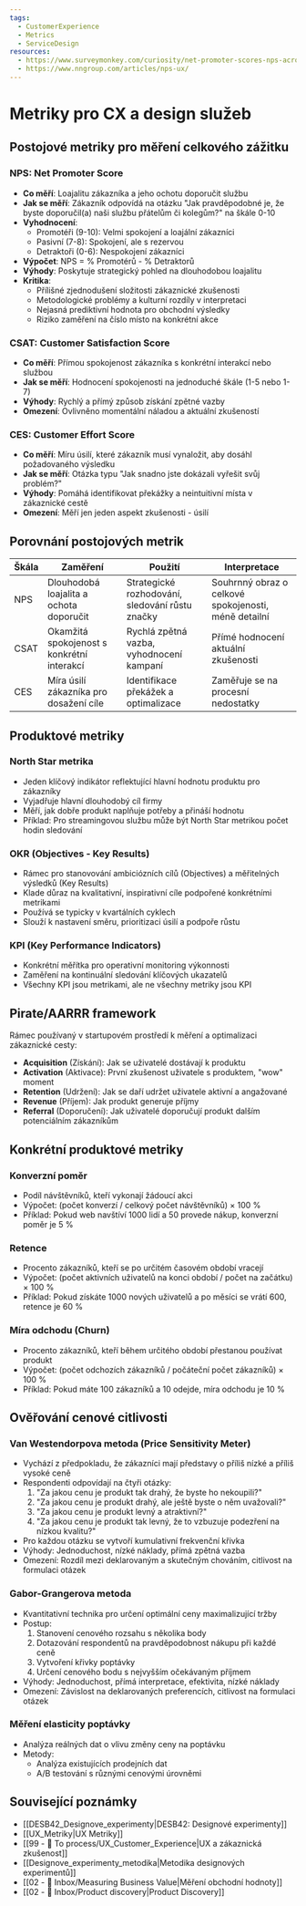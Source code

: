 ```yaml
---
tags:
  - CustomerExperience
  - Metrics
  - ServiceDesign
resources:
  - https://www.surveymonkey.com/curiosity/net-promoter-scores-nps-across-the-world/
  - https://www.nngroup.com/articles/nps-ux/
---
```

# Metriky pro CX a design služeb

## Postojové metriky pro měření celkového zážitku

### NPS: Net Promoter Score
- **Co měří**: Loajalitu zákazníka a jeho ochotu doporučit službu
- **Jak se měří**: Zákazník odpovídá na otázku "Jak pravděpodobné je, že byste doporučil(a) naši službu přátelům či kolegům?" na škále 0-10
- **Vyhodnocení**:
  - Promotéři (9-10): Velmi spokojení a loajální zákazníci
  - Pasivní (7-8): Spokojení, ale s rezervou
  - Detraktoři (0-6): Nespokojení zákazníci
- **Výpočet**: NPS = % Promotérů - % Detraktorů
- **Výhody**: Poskytuje strategický pohled na dlouhodobou loajalitu
- **Kritika**:
  - Přílišné zjednodušení složitosti zákaznické zkušenosti
  - Metodologické problémy a kulturní rozdíly v interpretaci
  - Nejasná prediktivní hodnota pro obchodní výsledky
  - Riziko zaměření na číslo místo na konkrétní akce

### CSAT: Customer Satisfaction Score
- **Co měří**: Přímou spokojenost zákazníka s konkrétní interakcí nebo službou
- **Jak se měří**: Hodnocení spokojenosti na jednoduché škále (1-5 nebo 1-7)
- **Výhody**: Rychlý a přímý způsob získání zpětné vazby
- **Omezení**: Ovlivněno momentální náladou a aktuální zkušeností

### CES: Customer Effort Score
- **Co měří**: Míru úsilí, které zákazník musí vynaložit, aby dosáhl požadovaného výsledku
- **Jak se měří**: Otázka typu "Jak snadno jste dokázali vyřešit svůj problém?"
- **Výhody**: Pomáhá identifikovat překážky a neintuitivní místa v zákaznické cestě
- **Omezení**: Měří jen jeden aspekt zkušenosti - úsilí

## Porovnání postojových metrik

| Škála | Zaměření | Použití | Interpretace |
|-------|----------|---------|--------------|
| NPS | Dlouhodobá loajalita a ochota doporučit | Strategické rozhodování, sledování růstu značky | Souhrnný obraz o celkové spokojenosti, méně detailní |
| CSAT | Okamžitá spokojenost s konkrétní interakcí | Rychlá zpětná vazba, vyhodnocení kampaní | Přímé hodnocení aktuální zkušenosti |
| CES | Míra úsilí zákazníka pro dosažení cíle | Identifikace překážek a optimalizace | Zaměřuje se na procesní nedostatky |

## Produktové metriky

### North Star metrika
- Jeden klíčový indikátor reflektující hlavní hodnotu produktu pro zákazníky
- Vyjadřuje hlavní dlouhodobý cíl firmy
- Měří, jak dobře produkt naplňuje potřeby a přináší hodnotu
- Příklad: Pro streamingovou službu může být North Star metrikou počet hodin sledování

### OKR (Objectives - Key Results)
- Rámec pro stanovování ambiciózních cílů (Objectives) a měřitelných výsledků (Key Results)
- Klade důraz na kvalitativní, inspirativní cíle podpořené konkrétními metrikami
- Používá se typicky v kvartálních cyklech
- Slouží k nastavení směru, prioritizaci úsilí a podpoře růstu

### KPI (Key Performance Indicators)
- Konkrétní měřítka pro operativní monitoring výkonnosti
- Zaměření na kontinuální sledování klíčových ukazatelů
- Všechny KPI jsou metrikami, ale ne všechny metriky jsou KPI

## Pirate/AARRR framework
Rámec používaný v startupovém prostředí k měření a optimalizaci zákaznické cesty:
- **Acquisition** (Získání): Jak se uživatelé dostávají k produktu
- **Activation** (Aktivace): První zkušenost uživatele s produktem, "wow" moment
- **Retention** (Udržení): Jak se daří udržet uživatele aktivní a angažované
- **Revenue** (Příjem): Jak produkt generuje příjmy
- **Referral** (Doporučení): Jak uživatelé doporučují produkt dalším potenciálním zákazníkům

## Konkrétní produktové metriky

### Konverzní poměr
- Podíl návštěvníků, kteří vykonají žádoucí akci
- Výpočet: (počet konverzí / celkový počet návštěvníků) × 100 %
- Příklad: Pokud web navštíví 1000 lidí a 50 provede nákup, konverzní poměr je 5 %

### Retence
- Procento zákazníků, kteří se po určitém časovém období vracejí
- Výpočet: (počet aktivních uživatelů na konci období / počet na začátku) × 100 %
- Příklad: Pokud získáte 1000 nových uživatelů a po měsíci se vrátí 600, retence je 60 %

### Míra odchodu (Churn)
- Procento zákazníků, kteří během určitého období přestanou používat produkt
- Výpočet: (počet odchozích zákazníků / počáteční počet zákazníků) × 100 %
- Příklad: Pokud máte 100 zákazníků a 10 odejde, míra odchodu je 10 %

## Ověřování cenové citlivosti

### Van Westendorpova metoda (Price Sensitivity Meter)
- Vychází z předpokladu, že zákazníci mají představy o příliš nízké a příliš vysoké ceně
- Respondenti odpovídají na čtyři otázky:
  1. "Za jakou cenu je produkt tak drahý, že byste ho nekoupili?"
  2. "Za jakou cenu je produkt drahý, ale ještě byste o něm uvažovali?"
  3. "Za jakou cenu je produkt levný a atraktivní?"
  4. "Za jakou cenu je produkt tak levný, že to vzbuzuje podezření na nízkou kvalitu?"
- Pro každou otázku se vytvoří kumulativní frekvenční křivka
- Výhody: Jednoduchost, nízké náklady, přímá zpětná vazba
- Omezení: Rozdíl mezi deklarovaným a skutečným chováním, citlivost na formulaci otázek

### Gabor-Grangerova metoda
- Kvantitativní technika pro určení optimální ceny maximalizující tržby
- Postup:
  1. Stanovení cenového rozsahu s několika body
  2. Dotazování respondentů na pravděpodobnost nákupu při každé ceně
  3. Vytvoření křivky poptávky
  4. Určení cenového bodu s nejvyšším očekávaným příjmem
- Výhody: Jednoduchost, přímá interpretace, efektivita, nízké náklady
- Omezení: Závislost na deklarovaných preferencích, citlivost na formulaci otázek

### Měření elasticity poptávky
- Analýza reálných dat o vlivu změny ceny na poptávku
- Metody:
  - Analýza existujících prodejních dat
  - A/B testování s různými cenovými úrovněmi

## Související poznámky
- [[DESB42_Designove_experimenty|DESB42: Designové experimenty]]
- [[UX_Metriky|UX Metriky]]
- [[99 - 📄 To process/UX_Customer_Experience|UX a zákaznická zkušenost]]
- [[Designove_experimenty_metodika|Metodika designových experimentů]]
- [[02 - 📩 Inbox/Measuring Business Value|Měření obchodní hodnoty]]
- [[02 - 📩 Inbox/Product discovery|Product Discovery]]
